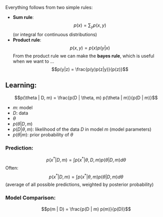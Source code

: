 Everything follows from two simple rules:
- **Sum rule**: $$p(x) = \sum_y p(x, y)$$
	(or integral for continuous distributions)
- **Product rule**: $$p(x, y) = p(x)p(y|x)$$
From the product rule we can make the **bayes rule**, which is useful when we want to ... $$p(y|z) = \frac{p(y)p(z|y)}{p(z)}$$
## Learning:


$$p(\theta | D, m) = \frac{p(D | \theta, m) p(\theta | m)}{p(D | m)}$$
- $m$: model
- $D$: data
- $\theta$
- $p(\theta|D, m)$
- $p(D|\theta, m)$: likelihood of the data $D$ in model $m$ (model parameters)
- $p(\theta | m)$: prior probability of $\theta$

### Prediction:
$$p(x^* | D, m) = \int p(x^* | \theta, D, m) p(\theta | D, m) d\theta$$
  Often:
$$p(x^* | D, m) = \int p(x^* | \theta, m) p(\theta | D, m) d\theta$$
  (average of all possible predictions, weighted by posterior probability)

### Model Comparison:
$$p(m | D) = \frac{p(D | m) p(m)}{p(D)}$$
